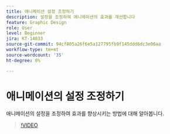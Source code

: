 ```yaml
---
title: 애니메이션 설정 조정하기
description: 설정을 조정하여 애니메이션의 효과를 개선합니다
feature: Graphic Design
role: User
level: Beginner
jira: KT-14833
source-git-commit: 94cf805a26f6e5a127795fb9f145ddd6dc3e06aa
workflow-type: tm+mt
source-wordcount: '35'
ht-degree: 0%

---
```


# 애니메이션의 설정 조정하기

애니메이션의 설정을 조정하여 효과를 향상시키는 방법에 대해 알아봅니다.

>[!VIDEO](https://video.tv.adobe.com/v/3426977?quality=12&learn=on&hidetitle=true)
